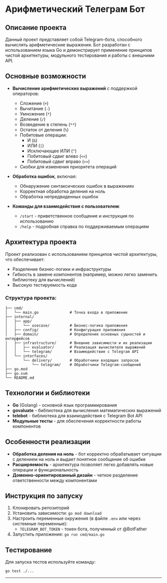 # Арифметический Телеграм Бот

## Описание проекта
Данный проект представляет собой Telegram-бота, способного вычислять арифметические выражения. Бот разработан с использованием языка Go и демонстрирует применение принципов чистой архитектуры, модульного тестирования и работы с внешними API.

## Основные возможности
- **Вычисление арифметических выражений** с поддержкой операторов:
  - Сложение (`+`)
  - Вычитание (`-`)
  - Умножение (`*`)
  - Деление (`/`)
  - Возведение в степень (`**`)
  - Остаток от деления (`%`)
  - Побитовые операции:
    - И (`&`)
    - ИЛИ (`|`)
    - Исключающее ИЛИ (`^`)
    - Побитовый сдвиг влево (`<<`)
    - Побитовый сдвиг вправо (`>>`)
  - Скобки для изменения приоритета операций

- **Обработка ошибок**, включая:
  - Обнаружение синтаксических ошибок в выражениях
  - Корректная обработка деления на ноль
  - Обработка непредвиденных ошибок

- **Команды для взаимодействия с пользователем**:
  - `/start` - приветственное сообщение и инструкция по использованию
  - `/help` - подробная справка по поддерживаемым операциям

## Архитектура проекта
Проект реализован с использованием принципов чистой архитектуры, что обеспечивает:
- Разделение бизнес-логики и инфраструктуры
- Гибкость в замене компонентов (например, можно легко заменить библиотеку для вычислений)
- Высокую тестируемость кода

### Структура проекта:
```
├── cmd/
│   └── main.go              # Точка входа в приложение
├── internal/
│   ├── app/
│   │   └── usecase/         # Бизнес-логика приложения
│   ├── config/              # Конфигурация приложения
│   ├── domain/              # Определение основных сущностей и интерфейсов
│   ├── infrastructure/      # Внешние зависимости и их реализации
│   │   ├── evaluator/       # Реализация вычислителя выражений
│   │   └── telegram/        # Взаимодействие с Telegram API
│   └── interfaces/
│       └── delivery/        # Обработчики входящих запросов
│           └── telegram/    # Обработчики Telegram-сообщений
├── go.mod
├── go.sum
└── README.md
```

## Технологии и библиотеки
- **Go** (Golang) - основной язык программирования
- **govaluate** - библиотека для вычисления математических выражений
- **telebot** - библиотека для взаимодействия с Telegram Bot API
- **Модульные тесты** - для обеспечения корректности работы компонентов

## Особенности реализации
- **Обработка деления на ноль** - бот корректно обрабатывает ситуации с делением на ноль и выдает понятное сообщение об ошибке
- **Расширяемость** - архитектура позволяет легко добавлять новые операции и функциональность
- **Доменно-ориентированный дизайн** - четкое разделение ответственности между компонентами

## Инструкция по запуску
1. Клонировать репозиторий
2. Установить зависимости: `go mod download`
3. Настроить переменные окружения (в файле `.env` или через системные переменные):
   - `TELEGRAM_BOT_TOKEN` - токен бота, полученный от @BotFather
4. Запустить приложение: `go run cmd/main.go`

## Тестирование
Для запуска тестов используйте команду:
```
go test ./...
```

---
